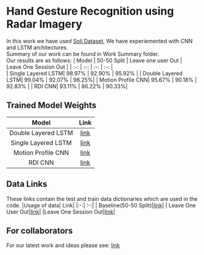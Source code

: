 # Hand Gesture Recognition using Radar Imagery

In this work we have used [Soli Dataset](https://github.com/simonwsw/deep-soli), We have experiemented with CNN and LSTM architectures.    
Summary of our work can be found in Work Summary folder.    
Our results are as follows:
| Model | 50-50 Split | Leave one user Out | Leave One Session Out |
| :-: | :-: | :-: | :-: |  
| Single Layered LSTM| 98.97% | 92.90% | 95.92% |
| Double Layered LSTM| 99.04% | 92.07% | 96.25%|
|  Motion Profile CNN| 95.67% | 90.18% | 92.83% |
| RDI CNN| 93.11% | 86.22% | 90.33%|

## Trained Model Weights
|Model | Link |
|:-:|:-:|
| Double Layered LSTM| [link](https://drive.google.com/file/d/1LqAg3uJUbr7PCrzMvUmm2oR2whuKxrIx/view?usp=sharing)|
| Single Layered LSTM| [link](https://drive.google.com/file/d/1NJBPmQ4js9qIlsxwmGVMKf6e3s8jP92z/view?usp=sharing)|
| Motion Profile CNN | [link](https://drive.google.com/file/d/1tbymn4aTg3wk0RkxZGW_DQuOJKKmiXaX/view?usp=sharing)|
| RDI CNN| [link](https://drive.google.com/file/d/1_3U11Ra8gQGq6OICYKGJCOmNCkZlbEuG/view?usp=sharing)|

## Data Links
These links contain the test and train data dictionaries which are used in the code.
|Usage of data| Link|
|:-:| :-:|
| Baseline(50-50 Split)|[link](https://drive.google.com/drive/folders/1PxyEAuqOVRGDr-be2TL9OuoGFBbDrhVG?usp=sharing)|
| Leave One User Out|[link](https://drive.google.com/drive/folders/1xN2KNH036It4i8s24P4mx03KXxJU63V4?usp=sharing)|
|Leave One Session Out|[link](https://drive.google.com/drive/folders/1kx5GJracmzuonKcEXGMBzuta9at07fdp?usp=sharing)|

## For collaborators
For our latest work and ideas please see: [link](https://docs.google.com/document/d/1KBKRwvfmCiFGuEpSl0T0_d1zByCDOmSTxXQvtcmzxGI/edit)
